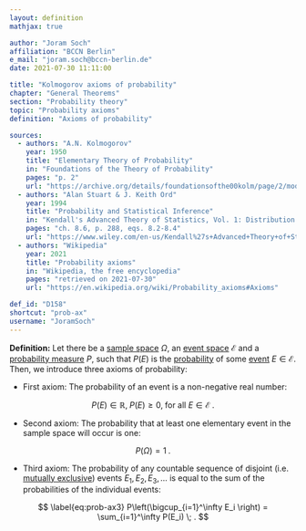 ```yaml
---
layout: definition
mathjax: true

author: "Joram Soch"
affiliation: "BCCN Berlin"
e_mail: "joram.soch@bccn-berlin.de"
date: 2021-07-30 11:11:00

title: "Kolmogorov axioms of probability"
chapter: "General Theorems"
section: "Probability theory"
topic: "Probability axioms"
definition: "Axioms of probability"

sources:
  - authors: "A.N. Kolmogorov"
    year: 1950
    title: "Elementary Theory of Probability"
    in: "Foundations of the Theory of Probability"
    pages: "p. 2"
    url: "https://archive.org/details/foundationsofthe00kolm/page/2/mode/2up"
  - authors: "Alan Stuart & J. Keith Ord"
    year: 1994
    title: "Probability and Statistical Inference"
    in: "Kendall's Advanced Theory of Statistics, Vol. 1: Distribution Theory"
    pages: "ch. 8.6, p. 288, eqs. 8.2-8.4"
    url: "https://www.wiley.com/en-us/Kendall%27s+Advanced+Theory+of+Statistics%2C+3+Volumes%2C+Set%2C+6th+Edition-p-9780470669549"
  - authors: "Wikipedia"
    year: 2021
    title: "Probability axioms"
    in: "Wikipedia, the free encyclopedia"
    pages: "retrieved on 2021-07-30"
    url: "https://en.wikipedia.org/wiki/Probability_axioms#Axioms"

def_id: "D158"
shortcut: "prob-ax"
username: "JoramSoch"
---
```



**Definition:** Let there be a [sample space](/D/samp-spc) $\Omega$, an [event space](/D/eve-spc) $\mathcal{E}$ and a [probability measure](/D/prob-meas) $P$, such that $P(E)$ is the [probability](/D/prob) of some [event](/D/reve) $E \in \mathcal{E}$. Then, we introduce three axioms of probability:

* First axiom: The probability of an event is a non-negative real number:

$$ \label{eq:prob-ax1}
P(E) \in \mathbb{R}, \; P(E) \geq 0, \; \text{for all } E \in \mathcal{E} \; .
$$

* Second axiom: The probability that at least one elementary event in the sample space will occur is one:

$$ \label{eq:prob-ax2}
P(\Omega) = 1 \; .
$$

* Third axiom: The probability of any countable sequence of disjoint (i.e. [mutually exclusive](/D/exc)) events $E_1, E_2, E_3, \ldots$ is equal to the sum of the probabilities of the individual events:

$$ \label{eq:prob-ax3}
P\left(\bigcup_{i=1}^\infty E_i \right) = \sum_{i=1}^\infty P(E_i) \; .
$$